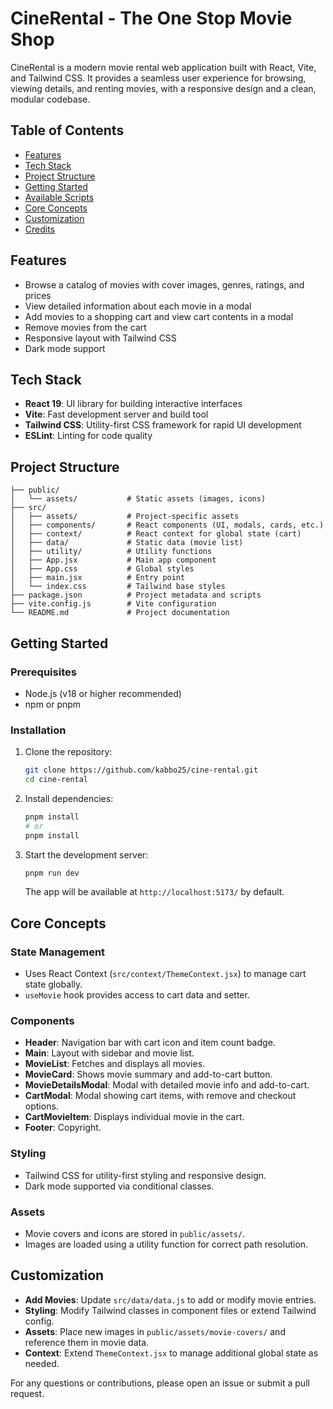# CineRental - The One Stop Movie Shop

CineRental is a modern movie rental web application built with React, Vite, and Tailwind CSS. It provides a seamless user experience for browsing, viewing details, and renting movies, with a responsive design and a clean, modular codebase.

## Table of Contents
- [Features](#features)
- [Tech Stack](#tech-stack)
- [Project Structure](#project-structure)
- [Getting Started](#getting-started)
- [Available Scripts](#available-scripts)
- [Core Concepts](#core-concepts)
- [Customization](#customization)
- [Credits](#credits)

## Features
- Browse a catalog of movies with cover images, genres, ratings, and prices
- View detailed information about each movie in a modal
- Add movies to a shopping cart and view cart contents in a modal
- Remove movies from the cart
- Responsive layout with Tailwind CSS
- Dark mode support

## Tech Stack
- **React 19**: UI library for building interactive interfaces
- **Vite**: Fast development server and build tool
- **Tailwind CSS**: Utility-first CSS framework for rapid UI development
- **ESLint**: Linting for code quality

## Project Structure
```
├── public/
│   └── assets/           # Static assets (images, icons)
├── src/
│   ├── assets/           # Project-specific assets
│   ├── components/       # React components (UI, modals, cards, etc.)
│   ├── context/          # React context for global state (cart)
│   ├── data/             # Static data (movie list)
│   ├── utility/          # Utility functions
│   ├── App.jsx           # Main app component
│   ├── App.css           # Global styles
│   ├── main.jsx          # Entry point
│   └── index.css         # Tailwind base styles
├── package.json          # Project metadata and scripts
├── vite.config.js        # Vite configuration
└── README.md             # Project documentation
```

## Getting Started
### Prerequisites
- Node.js (v18 or higher recommended)
- npm or pnpm

### Installation
1. Clone the repository:
   ```bash
   git clone https://github.com/kabbo25/cine-rental.git
   cd cine-rental
   ```
2. Install dependencies:
   ```bash
   pnpm install
   # or
   pnpm install
   ```
3. Start the development server:
   ```bash
   pnpm run dev
   ```
   The app will be available at `http://localhost:5173/` by default.


## Core Concepts
### State Management
- Uses React Context (`src/context/ThemeContext.jsx`) to manage cart state globally.
- `useMovie` hook provides access to cart data and setter.

### Components
- **Header**: Navigation bar with cart icon and item count badge.
- **Main**: Layout with sidebar and movie list.
- **MovieList**: Fetches and displays all movies.
- **MovieCard**: Shows movie summary and add-to-cart button.
- **MovieDetailsModal**: Modal with detailed movie info and add-to-cart.
- **CartModal**: Modal showing cart items, with remove and checkout options.
- **CartMovieItem**: Displays individual movie in the cart.
- **Footer**: Copyright.

### Styling
- Tailwind CSS for utility-first styling and responsive design.
- Dark mode supported via conditional classes.

### Assets
- Movie covers and icons are stored in `public/assets/`.
- Images are loaded using a utility function for correct path resolution.

## Customization
- **Add Movies**: Update `src/data/data.js` to add or modify movie entries.
- **Styling**: Modify Tailwind classes in component files or extend Tailwind config.
- **Assets**: Place new images in `public/assets/movie-covers/` and reference them in movie data.
- **Context**: Extend `ThemeContext.jsx` to manage additional global state as needed.



For any questions or contributions, please open an issue or submit a pull request.
